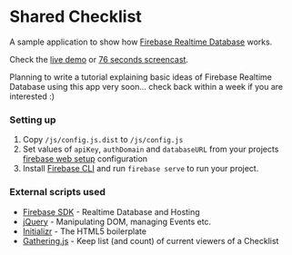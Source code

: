 Shared Checklist
====================

A sample application to show how [Firebase Realtime Database](https://firebase.google.com/docs/database) works.

Check the [live demo](https://fir-app-4125e.firebaseapp.com/) or [76 seconds screencast](https://youtu.be/buqgHLBe48A).

Planning to write a tutorial explaining basic ideas of Firebase Realtime Database using this app very soon... check back within a week if you are interested :)

### Setting up

1. Copy `/js/config.js.dist` to `/js/config.js`
2. Set values of `apiKey`, `authDomain` and `databaseURL` from your projects [firebase web setup](https://firebase.google.com/docs/web/setup) configuration
3. Install [Firebase CLI](https://firebase.google.com/docs/cli) and run `firebase serve` to run your project.


### External scripts used

* [Firebase SDK](https://firebase.google.com) - Realtime Database and Hosting
* [jQuery](https://jquery.com) - Manipulating DOM, managing Events etc. 
* [Initializr](http://www.initializr.com/) - The HTML5 boilerplate 
* [Gathering.js](https://gist.github.com/ajaxray/17d6ec5107d2f816cc8a284ce4d7242e) - Keep list (and count) of current viewers of a Checklist